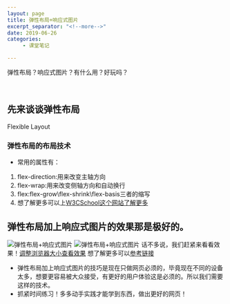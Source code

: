 ```yaml
---
layout: page
title: 弹性布局+响应式图片
excerpt_separator: "<!--more-->"
date: 2019-06-26
categories:
     - 课堂笔记

---
```

弹性布局？响应式图片？有什么用？好玩吗？
<!--more-->
&nbsp;
## 先来谈谈弹性布局
Flexible Layout
### 弹性布局的布局技术
- 常用的属性有：
1. flex-direction:用来改变主轴方向
2. flex-wrap:用来改变侧轴方向和自动换行
3. flex:flex-grow\flex-shrink\flex-basis三者的缩写
4. 想了解更多可以上[W3CSchool这个网站了解更多](https://www.w3cschool.cn/)
## 弹性布局加上响应式图片的效果那是极好的。
![弹性布局+响应式图片](https://gitee.com/EdisonQXF/Xiaofeng/raw/gh-pages/assets/images/NOTE1.jpg)
![弹性布局+响应式图片](https://gitee.com/EdisonQXF/Xiaofeng/raw/gh-pages/assets/images/NOTE2.jpg)
话不多说，我们赶紧来看看效果！[调整浏览器大小查看效果](https://www.w3cschool.cn/tryrun/showhtml/tryresponsive_image_background1)
想了解更多可以[参考链接](https://www.jianshu.com/p/b0ac5bc59a40)
- 弹性布局加上响应式图片的技巧是现在只做网页必须的，毕竟现在不同的设备太多，想要更容易被大众接受，有更好的用户体验这是必须的。所以我们需要这样的技术。
- 抓紧时间练习！多多动手实践才能学到东西，做出更好的网页！
